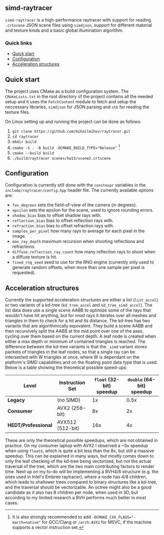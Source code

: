 simd-raytracer
---
`simd-raytracer` is a high-performance raytracer with support for reading
`.crtscene` JSON scene files using `simdjson`, support for different material
and texture kinds and a basic global illumination algorithm.

### Quick links

* [Quick start](#quick-start)
* [Configuration](#configuration)
* [Acceleration structures](#acceleration-structures)

## Quick start

The project uses CMake as a build configuration system. The `CMakeLists.txt` in
the root directory of the project contains all the needed setup and it uses the
`FetchContent` module to fetch and setup the neccessary libraries, `simdjson`
for JSON parsing and `stb` for reading the texture files.

On Linux setting up and running the project can be done as follows:
1. `git clone https://github.com/mihailmihov/raytracer.git`
2. `cd raytracer`
3. `mkdir build`
4. `cmake -S . -B build -DCMAKE_BUILD_TYPE="Release"` [^1]
5. `cmake --build build`
6. `./build/raytracer scenes/hw15/scene2.crtscene`

[^1]: It is also strongly recommended to add
    `-DCMAKE_CXX_FLAGS="-march=native"` for GCC/Clang or `/arch:AVX2` for MSVC,
    if the machine supports a vector instruction set.

## Configuration

Configuration is currently still done with the `constexpr` variables in the
`include/raytracer/config.hpp` header file. The currently available options
are:
- `fov_degrees` sets the field-of-view of the camera (in degrees).
- `epsilon` sets the epsilon for the scene, used to ignore rounding errors.
- `shadow_bias` bias to offset shadow rays with.
- `reflection_bias` bias to offset reflection rays with.
- `refraction_bias` bias to offset refraction rays with.
- `samples_per_pixel` how many rays to average for each pixel in the image.
- `max_ray_depth` maximum recursion when shooting reflections and refractions.
- `diffuse_reflection_ray_count` how many reflection rays to shoot when a
  diffuse texture is hit.
- `fixed_rng_seed` seed to use for the RNG engine (currently only used to
  generate random offsets, when more than one sample per pixel is requested).

## Acceleration structures

Currently the supported acceleration structures are either a list
(`list_accel`) or two variants of a kd-tree (`kd_tree_accel` and
`kd_tree_simd_accel`). The list data does use a single scene AABB to optimize
some of the rays that wouldn't have hit anything, but for most rays it iterates
over all meshes and triangles in them to check for a hit and its distance. The
kd-tree has two variants that are algorithmically equivalent. They build a
scene AABB and then recursively split the AABB at the mid point over one of the
axes, cycling over them based on the current depth. A leaf node is created when
either a max depth or minimum of contained triangles is reached. The difference
between the kd-tree variants is that the `_simd` variant stores packets of
triangles in the leaf nodes, so that a single ray can be intersected with W
triangles at once, where W is dependant on the platform's SIMD capabilities and
on the floating point data type that is used. Below is a table showing the
theoretical possible speed-ups:

| Level                     | Instruction Set   | `float` (32-bit) speedup | `double` (64-bit) speedup |
|---------------------------|-------------------|--------------------------|---------------------------|
| **Legacy**                | (no SIMD)         | 1x                       | 0.5x                      |
| **Consumer**              | AVX2 (256-bit)    | 8x                       | 2x                        |
| **HEDT/Professional**     | AVX512 (512-bit)  | 16x                      | 4x                        |

These are only the theoretical possible speedups, which are not obtained in
practice. On my consumer laptop with AVX2 I observed a ~5x speedup when using
`float`s, which is quite a bit less than the 8x, but still a massive speedup.
This can be explained in many ways, but mostly comes down to only the leaf
checking of the kd-tree being vectorized, but not the actual traversal of the
tree, which are the two main contributing factors to render time. Next up on my
to-do will be implementing a BVH4/8 structure (e.g. the ones used in Intel's
Embree raytracer), where a node has 4/8 children, which leads to shallower
trees compared to binary structures like a kd-tree, and the traversal should be
vectorizable. An octree might also be a good candidate as it also has 8
children per node, when used in 3D, but according to my limited research a BVH
performs much better in most cases.
